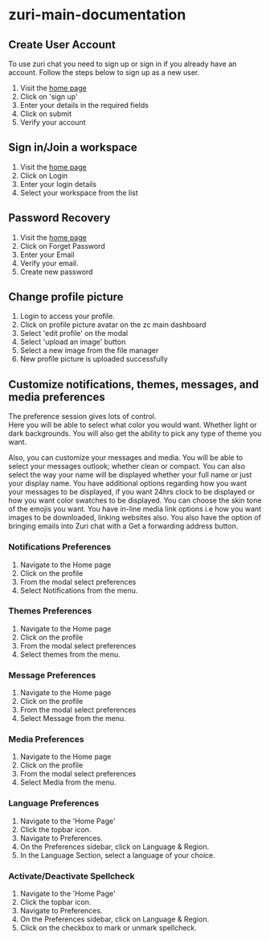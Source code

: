 # zuri-main-documentation

## Create User Account
To use zuri chat you need to sign up or sign in if you already have an account.
Follow the steps below to sign up as a new user.

1. Visit the [home page](https://staging.zuri.chat)
2. Click on 'sign up'
3. Enter your details in the required fields
4. Click on submit
5. Verify your account

## Sign in/Join a workspace

1. Visit the [home page](https://staging.zuri.chat)
2. Click on Login
3. Enter your login details
4. Select your workspace from the list

## Password Recovery
1. Visit the [home page](https://staging.zuri.chat)
2. Click on Forget Password
3. Enter your Email 
4. Verify your email.
5. Create new password


## Change profile picture
1. Login to access your profile.
2. Click on profile picture avatar on the zc main dashboard
3. Select 'edit profile' on the modal
4. Select  'upload an image' button
5. Select a new image from the file manager
6. New profile picture is uploaded successfully


## Customize notifications, themes, messages, and media preferences
The preference session gives lots of control.  
Here you will be able to select what color you would want. Whether light or dark backgrounds. You will also get the ability to pick any type of theme you want.
 
Also, you can customize your messages and media. You will be able to select your messages outlook; whether clean or compact. You can also select the way your name will be displayed whether your full name or just your display name. You have additional options regarding how you want your messages to be displayed, if you want 24hrs clock to be displayed or how you want color swatches to be displayed. You can choose the skin tone of the emojis you want. You have in-line media link options i.e how you want images to be downloaded, linking websites also. You also have the option of bringing emails into Zuri chat with a Get a forwarding address button.

### Notifications Preferences
1. Navigate to the Home page 
2. Click on the profile
3. From the modal select preferences
4. Select Notifications from the menu.

### Themes Preferences
1. Navigate to the Home page 
2. Click on the profile
3. From the modal select preferences
4. Select themes from the menu.

### Message Preferences
1. Navigate to the Home page 
2. Click on the profile
3. From the modal select preferences
4. Select Message from the menu.

### Media Preferences
1. Navigate to the Home page 
2. Click on the profile
3. From the modal select preferences
4. Select Media from the menu.

### Language Preferences
1. Navigate to the 'Home Page'
2. Click the topbar icon.
3. Navigate to Preferences.
4. On the Preferences sidebar, click on Language & Region.
5. In the Language Section, select a language of your choice.

### Activate/Deactivate Spellcheck 
1. Navigate to the 'Home Page'
2. Click the topbar icon.
3. Navigate to Preferences.
4. On the Preferences sidebar, click on Language & Region.
5. Click on the checkbox to mark or unmark spellcheck.



